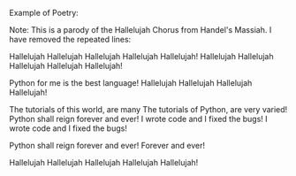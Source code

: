Example of Poetry:

Note: This is a parody of the Hallelujah Chorus from Handel's Massiah. I have removed the repeated lines:

Hallelujah Hallelujah Hallelujah Hallelujah Hallelujah!
Hallelujah Hallelujah Hallelujah Hallelujah Hallelujah!

Python for me is the best language!
Hallelujah Hallelujah Hallelujah Hallelujah!


The tutorials of this world, are many
The tutorials of Python, are very varied!
Python shall reign forever and ever!
I wrote code and I fixed the bugs!
I wrote code and I fixed the bugs!

Python shall reign forever and ever!
Forever and ever!

Hallelujah Hallelujah Hallelujah Hallelujah 
Hallelujah!
